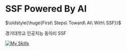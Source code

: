 # SSF Powered By AI
<p>$\oldstyle{\huge{First\ Steps\ Toward\ AI\ With\ SSF}}$</p>

경기대학교 인공지능 동아리 SSF

[![My Skills](https://skillicons.dev/icons?i=py,anaconda,tensorflow,pytorch,opencv)](https://skillicons.dev)
